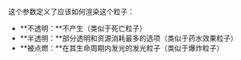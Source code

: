 这个参数定义了应该如何渲染这个粒子：

* **不透明：**不产生（类似于死亡粒子）
* **半透明：**部分透明和资源消耗最多的选项（类似于药水效果粒子）
* **被点燃：**在其生命周期内发光的发光粒子（类似于爆炸粒子）
